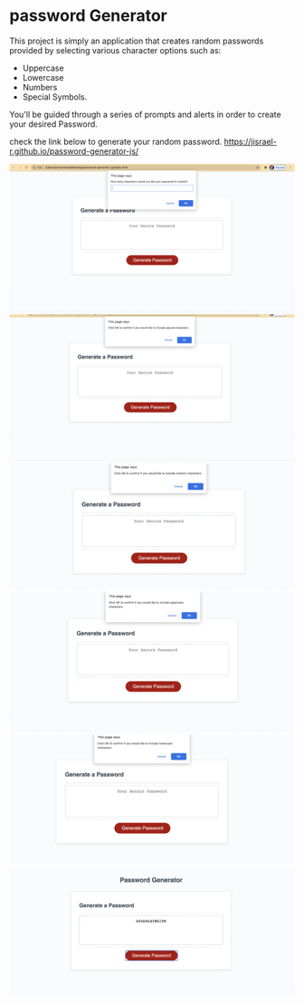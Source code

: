 # password Generator 

This project is simply an application that creates random passwords provided by selecting various character  options such as:
* Uppercase
* Lowercase
* Numbers
* Special Symbols.
 
You'll be guided through a series of prompts and alerts in order to create your desired Password.

check the link below to generate your random password.
https://jisrael-r.github.io/password-generator-js/

<img src= "Assets/img:readme/promp.png">
<img src= "Assets/img:readme/symbols.png">
<img src= "Assets/img:readme/numbers.png">
<img src= "Assets/img:readme/upper.png">
<img src= "Assets/img:readme/Lower.png">
<img src="Assets/img:readme/Result.png">
